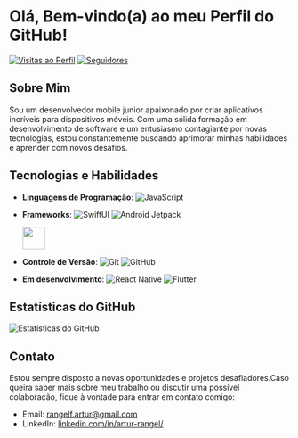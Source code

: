 # Olá, Bem-vindo(a) ao meu Perfil do GitHub!

[![Visitas ao Perfil](https://komarev.com/ghpvc/?username=rangelf-artur&color=brightgreen)](https://github.com/rangelf-artur)
[![Seguidores](https://img.shields.io/github/followers/rangelf-artur?style=social)](https://github.com/rangelf-artur)

## Sobre Mim
Sou um desenvolvedor mobile junior apaixonado por criar aplicativos incríveis para dispositivos móveis. Com uma sólida formação em desenvolvimento de software e um entusiasmo contagiante por novas tecnologias, estou constantemente buscando aprimorar minhas habilidades e aprender com novos desafios.

## Tecnologias e Habilidades
- **Linguagens de Programação**:
  ![JavaScript](https://img.shields.io/badge/-JavaScript-orange?logo=javascript&logoColor=white)
 <!--  
 [//]: # (![Swift](https://img.shields.io/badge/-Swift-orange?logo=swift&logoColor=white))
[//]: # (![Kotlin](https://img.shields.io/badge/-Kotlin-orange?logo=kotlin&logoColor=white))
-->
- **Frameworks**: 
  ![SwiftUI](https://img.shields.io/badge/-SwiftUI-blue?logo=swift&logoColor=white)
  ![Android Jetpack](https://img.shields.io/badge/-Android%20Jetpack-blue?logo=android&logoColor=white)          
  
  <img src="https://cdn.jsdelivr.net/gh/devicons/devicon/icons/react/react-original-wordmark.svg" width="40" height="40" />
          
 <!--  
- **Banco de Dados**: 
  [//]: ![Firebase](https://img.shields.io/badge/-Firebase-yellow?logo=firebase&logoColor=white)
 [//]:  ![SQLite](https://img.shields.io/badge/-SQLite-yellow?logo=sqlite&logoColor=white)
  [//]: ![Core Data](https://img.shields.io/badge/-Core%20Data-yellow)
  -->
- **Controle de Versão**: 
  ![Git](https://img.shields.io/badge/-Git-black?logo=git&logoColor=white)
  ![GitHub](https://img.shields.io/badge/-GitHub-black?logo=github&logoColor=white)
  
- **Em desenvolvimento**:
  ![React Native](https://img.shields.io/badge/-React%20Native-blue?logo=react&logoColor=white)
  ![Flutter](https://img.shields.io/badge/-Flutter-blue?logo=flutter&logoColor=white)
<!-- 
## Projetos Destacados

### [Nome do Aplicativo 1]
Este aplicativo foi desenvolvido como parte de um projeto de estudos. Ele permite aos usuários gerenciar suas tarefas diárias de forma simples e eficiente. As principais características incluem:

- Criação, edição e exclusão de tarefas.
- Organização de tarefas em categorias.
- Lembretes e notificações para ajudar a manter os usuários atualizados.

### [Nome do Aplicativo 2]
Neste projeto, trabalhei em colaboração com uma equipe de desenvolvimento. O aplicativo é uma plataforma social para entusiastas de viagens, permitindo que os usuários compartilhem suas experiências e descubram novos destinos. Destaques do aplicativo incluem:

- Perfis de usuário personalizáveis.
- Feed de notícias com postagens dos amigos e perfis seguidos.
- Recursos de pesquisa avançada para encontrar destinos e dicas de viagem.
-->

## Estatísticas do GitHub
![Estatísticas do GitHub](https://github-readme-stats.vercel.app/api?username=rangelf-artur&show_icons=true&count_private=true&hide=stars&theme=radical)

## Contato
Estou sempre disposto a novas oportunidades e projetos desafiadores.Caso queira saber mais sobre meu trabalho ou discutir uma possível colaboração, fique à vontade para entrar em contato comigo:

- Email: [rangelf.artur@gmail.com](mailto:rangelf.artur@gmail.com)
- LinkedIn: [linkedin.com/in/artur-rangel/](https://www.linkedin.com/in/artur-rangel/)
